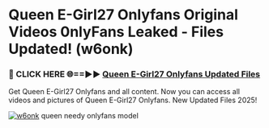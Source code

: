 # Queen E-Girl27 Onlyfans Original Videos 0nlyFans Leaked - Files Updated! (w6onk)

<h3>🔴 CLICK HERE 🌐==►► <a href="https://tinyurl.com/2jnfzry5" rel="nofollow">Queen E-Girl27 Onlyfans Updated Files</a></h3>

Get Queen E-Girl27 Onlyfans and all content. Now you can access all videos and pictures of Queen E-Girl27 Onlyfans. New Updated Files 2025!

[![w6onk](https://i.imgur.com/GyGTBgg.gif)](https://tinyurl.com/2jnfzry5)
queen needy onlyfans model